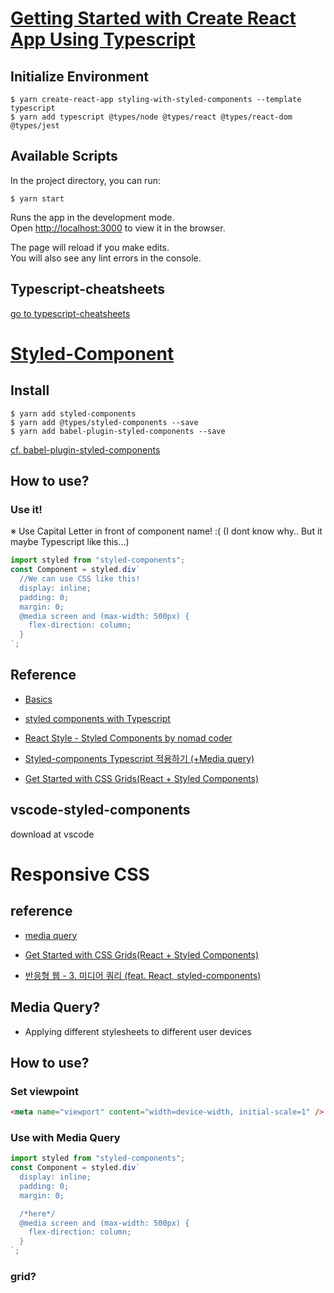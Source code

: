 # [Getting Started with Create React App Using Typescript](https://create-react-app.dev/docs/adding-typescript/)

## Initialize Environment

```shell
$ yarn create-react-app styling-with-styled-components --template typescript
$ yarn add typescript @types/node @types/react @types/react-dom @types/jest
```

## Available Scripts

In the project directory, you can run:

```shell
$ yarn start
```

Runs the app in the development mode.\
Open [http://localhost:3000](http://localhost:3000) to view it in the browser.

The page will reload if you make edits.\
You will also see any lint errors in the console.

## Typescript-cheatsheets

[go to typescript-cheatsheets](https://github.com/typescript-cheatsheets/react#reacttypescript-cheatsheets)

# [Styled-Component](https://styled-components.com/)

## Install

```shell
$ yarn add styled-components
$ yarn add @types/styled-components --save
$ yarn add babel-plugin-styled-components --save
```

[cf. babel-plugin-styled-components](https://github.com/styled-components/babel-plugin-styled-components)

## How to use?

### Use it!

※ Use Capital Letter in front of component name! :(
(I dont know why.. But it maybe Typescript like this...)

```javascript
import styled from "styled-components";
const Component = styled.div`
  //We can use CSS like this!
  display: inline;
  padding: 0;
  margin: 0;
  @media screen and (max-width: 500px) {
    flex-direction: column;
  }
`;
```

## Reference

- [Basics](https://styled-components.com/docs/basics#adapting-based-on-props)

- [styled components with Typescript](https://styled-components.com/docs/api#typescript)

- [React Style - Styled Components by nomad coder](https://www.youtube.com/playlist?list=PLaxB3I8dENfHCcr9jG7Yo52B2jcSTdY8f)

- [Styled-components Typescript 적용하기 (+Media query)](https://flamingotiger.github.io/style/styled-components-typescript/)

- [Get Started with CSS Grids(React + Styled Components)](https://dev.to/dank_programmer321/get-started-with-css-grids-react-styled-components-59pk)

## vscode-styled-components

download at vscode

# Responsive CSS

## reference

- [media query](https://velog.io/@rjsdnql123/media-query-%EB%A7%9B%EB%B3%B4%EA%B8%B0)

- [Get Started with CSS Grids(React + Styled Components)](https://dev.to/dank_programmer321/get-started-with-css-grids-react-styled-components-59pk)

- [반응형 웹 - 3. 미디어 쿼리 (feat. React, styled-components)](https://eblee-repo.tistory.com/49)

## Media Query?

- Applying different stylesheets to different user devices

## How to use?

### Set viewpoint

```html
<meta name="viewport" content="width=device-width, initial-scale=1" />
```

### Use with Media Query

```javascript
import styled from "styled-components";
const Component = styled.div`
  display: inline;
  padding: 0;
  margin: 0;

  /*here*/
  @media screen and (max-width: 500px) {
    flex-direction: column;
  }
`;
```

### grid?

```

```

